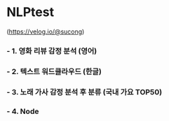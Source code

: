 # NLPtest
(https://velog.io/@sucong)

### - 1. 영화 리뷰 감정 분석 (영어)
### - 2. 텍스트 워드클라우드 (한글)
### - 3. 노래 가사 감정 분석 후 분류 (국내 가요 TOP50)
### - 4. Node 
